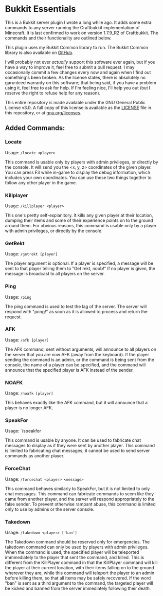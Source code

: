 # Bukkit Essentials

This is a Bukkit server plugin I wrote a long while ago. It adds some extra commands to any server running the Craftbukkit implementation of Minecraft. It is last confirmed to work on version 1.7.9_R2 of Craftbukkit. The commands and their functionality are outlined below.

This plugin uses my Bukkit Common library to run. The Bukkit Common library is also available on [GitHub](https://github.com/ZachOhara/Bukkit-Common).

I will probably not ever *actually* support this software ever again, but if you have a way to improve it, feel free to submit a pull request. I may occasionally commit a few changes every now and again when I find out something's been broken. As the license states, there is absolutely no garunteed warranty on this software; that being said, if you have a problem using it, feel free to ask for help. If I'm feeling nice, I'll help you out (but I reserve the right to refuse help for any reason).

This entire repository is made available under the GNU General Public License v3.0. A full copy of this license is available as the [LICENSE](LICENSE) file in this repository, or at [gnu.org/licenses](http://www.gnu.org/licenses/).

## Added Commands:

### Locate

Usage: `/locate <player>`

This command is usable only by players with admin privileges, or directly by the console. It will send you the <x, y, z> coordinates of the given player. You can press F3 while in-game to display the debug information, which includes your own coordinates. You can use these two things together to follow any other player in the game.

### Killplayer

Usage: `/killplayer <player>`

This one's pretty self-explanitory. It kills any given player at their location, dumping their items and some of their experience points on to the ground around them. For obvious reasons, this command is usable only by a player with admin privileges, or directly by the console.

### GetRekt

Usage: `/getrekt [player]`

The player argument is optional. If a player is specified, a message will be sent to that player telling them to "Get rekt, noob!" If no player is given, the message is broadcast to all players on the server.

### Ping

Usage: `/ping`

The ping command is used to test the lag of the server. The server will respond with "pong!" as soon as it is allowed to process and return the request.

### AFK

Usage: `/afk [player]`

The AFK command, sent without arguments, will announce to all players on the server that you are now AFK (away from the keyboard). If the player sending the command is an admin, or the command is being sent from the console, the name of a player can be specified, and the command will announce that the specified player is AFK instead of the sender.

### NOAFK

Usage: `/noafk [player]`

This behaves exactly like the AFK command, but it will announce that a player is no longer AFK.

### SpeakFor

Usage: `/speakfor <player> <message>

This command is usable by anyone. It can be used to fabricate chat messages to display as if they were sent by another player. This command is limited to fabricating chat messages; it cannot be used to send server commands as another player.

### ForceChat

Usage: `/forcechat <player> <message>`

This command behaves similarly to SpeakFor, but it is not limited to only chat messages. This command can fabricate commands to seem like they came from another player, and the server will respond appropriately to the false sender. To prevent otherwise rampant abuse, this command is limited only to use by admins or the server console.

### Takedown

Usage: `/takedown <player> ['ban']`

The Takedown command should be reserved only for emergencies. The takedown command can only be used by players with admin privileges. When the command is used, the specified player will be teleported immmediately to the player that sent the command, and killed. This is different from the KillPlayer command in that the KillPlayer command will kill the player at their current location, with their items falling on to the ground wherever they are, while this command will teleport the player to an admin before killing them, so that all items may be safely recovered. If the word "ban" is sent as a third argument to the command, the targeted player will be kicked and banned from the server immediately following their death.
